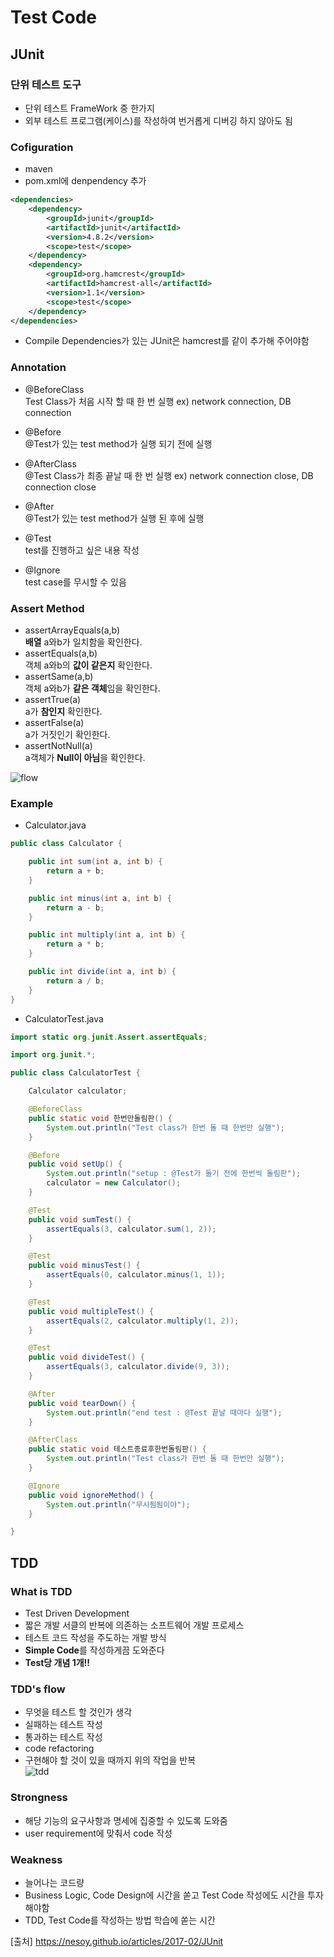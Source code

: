 # Test Code

## JUnit
### 단위 테스트 도구
- 단위 테스트 FrameWork 중 한가지
- 외부 테스트 프로그램(케이스)를 작성하여 번거롭게 디버깅 하지 않아도 됨

### Cofiguration
- maven
- pom.xml에 denpendency 추가
```xml
<dependencies>
    <dependency>
        <groupId>junit</groupId>
        <artifactId>junit</artifactId>
        <version>4.8.2</version>
        <scope>test</scope>
    </dependency>
    <dependency>
        <groupId>org.hamcrest</groupId>
        <artifactId>hamcrest-all</artifactId>
        <version>1.1</version>
        <scope>test</scope>
    </dependency>
</dependencies>
```
- Compile Dependencies가 있는 JUnit은 hamcrest를 같이 추가해 주어야함

### Annotation
- @BeforeClass  
Test Class가 처음 시작 할 때 한 번 실행 ex) network connection, DB connection

- @Before  
@Test가 있는 test method가 실행 되기 전에 실행

- @AfterClass  
@Test Class가 최종 끝날 때 한 번 실행 ex) network connection close, DB connection close

- @After  
@Test가 있는 test method가 실행 된 후에 실행

- @Test  
test를 진행하고 싶은 내용 작성

- @Ignore  
test case를 무시할 수 있음

### Assert Method
- assertArrayEquals(a,b)  
**배열** a와b가 일치함을 확인한다.
- assertEquals(a,b)  
객체 a와b의 **값이 같은지** 확인한다.
- assertSame(a,b)  
객체 a와b가 **같은 객체**임을 확인한다.
- assertTrue(a)  
a가 **참인지** 확인한다.
- assertFalse(a)  
a가 거짓인기 확인한다.
- assertNotNull(a)  
a객체가 **Null이 아님**을 확인한다.

![flow](https://user-images.githubusercontent.com/32935365/70370382-158ab280-190a-11ea-8158-368a3bdf7956.PNG)


### Example

- Calculator.java
```java
public class Calculator {

	public int sum(int a, int b) {
		return a + b;
	}

	public int minus(int a, int b) {
		return a - b;
	}

	public int multiply(int a, int b) {
		return a * b;
	}

	public int divide(int a, int b) {
		return a / b;
	}
}
```

- CalculatorTest.java
```java
import static org.junit.Assert.assertEquals;

import org.junit.*;

public class CalculatorTest {

	Calculator calculator;

	@BeforeClass
	public static void 한번만돌림판() {
		System.out.println("Test class가 한번 돌 때 한번만 실행");
	}

	@Before
	public void setUp() {
		System.out.println("setup : @Test가 돌기 전에 한번씩 돌림판");
		calculator = new Calculator();
	}

	@Test
	public void sumTest() {
		assertEquals(3, calculator.sum(1, 2));
	}

	@Test
	public void minusTest() {
		assertEquals(0, calculator.minus(1, 1));
	}

	@Test
	public void multipleTest() {
		assertEquals(2, calculator.multiply(1, 2));
	}

	@Test
	public void divideTest() {
		assertEquals(3, calculator.divide(9, 3));
	}

	@After
	public void tearDown() {
		System.out.println("end test : @Test 끝날 때마다 실행");
	}

	@AfterClass
	public static void 테스트종료후한번돌림판() {
		System.out.println("Test class가 한번 돌 때 한번만 실행");
	}

    @Ignore
	public void ignoreMethod() {
		System.out.println("무시됨됨이야");
	}

}
```

## TDD
### What is TDD
- Test Driven Development
- 짧은 개발 서클의 반복에 의존하는 소프트웨어 개발 프로세스
- 테스트 코드 작성을 주도하는 개발 방식
- **Simple Code**를 작성하게끔 도와준다
- **Test당 개념 1개!!**

### TDD's flow
- 무엇을 테스트 할 것인가 생각
- 실패하는 테스트 작성
- 통과하는 테스트 작성
- code refactoring
- 구현해야 할 것이 있을 때까지 위의 작업을 반복  
![tdd](https://user-images.githubusercontent.com/32935365/70371341-1412b780-1915-11ea-9050-f74202a296a5.PNG)

### Strongness
- 해당 기능의 요구사항과 명세에 집중할 수 있도록 도와줌
- user requirement에 맞춰서 code 작성

### Weakness
- 늘어나는 코드량
- Business Logic, Code Design에 시간을 쏟고 Test Code 작성에도 시간을 투자해야함
- TDD, Test Code를 작성하는 방법 학습에 쏟는 시간


[출처]
https://nesoy.github.io/articles/2017-02/JUnit  